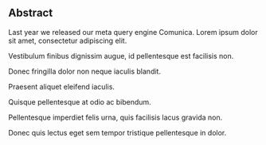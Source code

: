 ## Abstract
<!-- Context      -->
Last year we released our meta query engine Comunica.
Lorem ipsum dolor sit amet, consectetur adipiscing elit.
<!-- Need         -->
Vestibulum finibus dignissim augue, id pellentesque est facilisis non.
<!-- Task         -->
Donec fringilla dolor non neque iaculis blandit.
<!-- Object       -->
Praesent aliquet eleifend iaculis.
<!-- Findings     -->
Quisque pellentesque at odio ac bibendum.
<!-- Conclusion   -->
Pellentesque imperdiet felis urna, quis facilisis lacus gravida non.
<!-- Perspectives -->
Donec quis lectus eget sem tempor tristique pellentesque in dolor.
